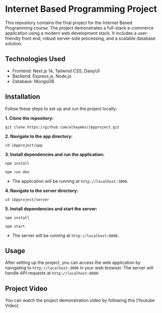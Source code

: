 # Internet Based Programming Project

This repository contains the final project for the Internet Based Programming course. The project demonstrates a full-stack e-commerce application using a modern web development stack. It includes a user-friendly front end, robust server-side processing, and a scalable database solution.

## Technologies Used

* Frontend: Next.js 14, Tailwind CSS, DaisyUI
* Backend: Express.js, Node.js
* Database: MongoDB

 
## Installation
Follow these steps to set up and run the project locally:

__1. Clone the repository:__

```
git clone https://github.com/alhaymex/ibpproject.git
```

__2. Navigate to the app directory:__

```
cd ibpproject/app
```

__3. Install dependencies and run the application:__

```
npm install
```

```
npm run dev
```

* The application will be running at `http://localhost:3000`.


__4. Navigate to the server directory:__

```
cd ibpproject/server
```

__5. Install dependencies and start the server:__

```
npm install
```

```
npm start
```
* The server will be running at `http://localhost:8080`.

## Usage
After setting up the project, you can access the web application by navigating to
`http://localhost:3000` in your web browser. The server will handle API requests at `http://localhost:8080`.

## Project Video
You can watch the project demonstration video by following this [Youtube Video]
